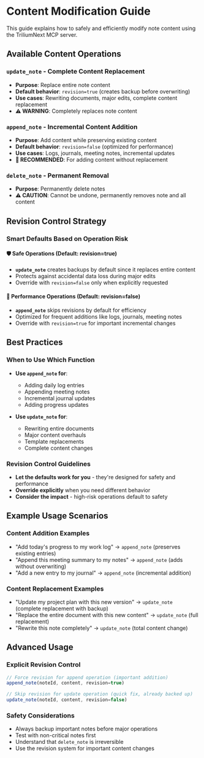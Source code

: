 # Content Modification Guide

This guide explains how to safely and efficiently modify note content using the TriliumNext MCP server.

## Available Content Operations

### `update_note` - Complete Content Replacement
- **Purpose**: Replace entire note content
- **Default behavior**: `revision=true` (creates backup before overwriting)
- **Use cases**: Rewriting documents, major edits, complete content replacement
- **⚠️ WARNING**: Completely replaces note content

### `append_note` - Incremental Content Addition  
- **Purpose**: Add content while preserving existing content
- **Default behavior**: `revision=false` (optimized for performance)
- **Use cases**: Logs, journals, meeting notes, incremental updates
- **📝 RECOMMENDED**: For adding content without replacement

### `delete_note` - Permanent Removal
- **Purpose**: Permanently delete notes
- **⚠️ CAUTION**: Cannot be undone, permanently removes note and all content

## Revision Control Strategy

### Smart Defaults Based on Operation Risk

#### 🛡️ Safe Operations (Default: revision=true)
- **`update_note`** creates backups by default since it replaces entire content
- Protects against accidental data loss during major edits
- Override with `revision=false` only when explicitly requested

#### 🚀 Performance Operations (Default: revision=false)
- **`append_note`** skips revisions by default for efficiency  
- Optimized for frequent additions like logs, journals, meeting notes
- Override with `revision=true` for important incremental changes

## Best Practices

### When to Use Which Function
- **Use `append_note` for**:
  - Adding daily log entries
  - Appending meeting notes
  - Incremental journal updates
  - Adding progress updates

- **Use `update_note` for**:
  - Rewriting entire documents
  - Major content overhauls
  - Template replacements
  - Complete content changes

### Revision Control Guidelines
- **Let the defaults work for you** - they're designed for safety and performance
- **Override explicitly** when you need different behavior
- **Consider the impact** - high-risk operations default to safety

## Example Usage Scenarios

### Content Addition Examples
- "Add today's progress to my work log" → `append_note` (preserves existing entries)
- "Append this meeting summary to my notes" → `append_note` (adds without overwriting)
- "Add a new entry to my journal" → `append_note` (incremental addition)

### Content Replacement Examples  
- "Update my project plan with this new version" → `update_note` (complete replacement with backup)
- "Replace the entire document with this new content" → `update_note` (full replacement)
- "Rewrite this note completely" → `update_note` (total content change)

## Advanced Usage

### Explicit Revision Control
```javascript
// Force revision for append operation (important addition)
append_note(noteId, content, revision=true)

// Skip revision for update operation (quick fix, already backed up)
update_note(noteId, content, revision=false)
```

### Safety Considerations
- Always backup important notes before major operations
- Test with non-critical notes first
- Understand that `delete_note` is irreversible
- Use the revision system for important content changes